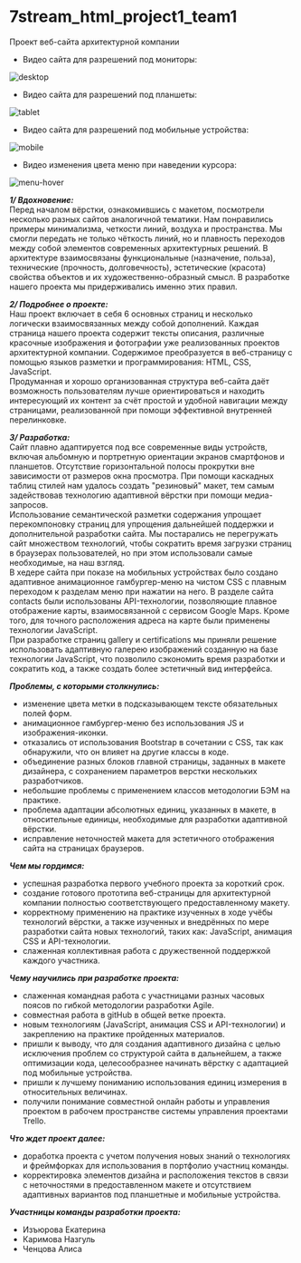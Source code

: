 # 7stream_html_project1_team1
Проект веб-сайта архитектурной компании  
  
- Видео сайта для разрешений под мониторы:  
   
![desktop](https://github.com/itgirlschool/7stream_html_project1_team1/blob/main/project-videos/team1%20project_desktop.gif)

- Видео сайта для разрешений под планшеты:  
   
![tablet](https://github.com/itgirlschool/7stream_html_project1_team1/blob/main/project-videos/team1%20project_tablet.gif)

- Видео сайта для разрешений под мобильные устройства:  
   
![mobile](https://github.com/itgirlschool/7stream_html_project1_team1/blob/main/project-videos/team1%20project_mobile.gif)

- Видео изменения цвета меню при наведении курсора:  
   
![menu-hover](https://github.com/itgirlschool/7stream_html_project1_team1/blob/main/project-videos/team1-project_menu-hover.gif)

***1/ Вдохновение:***  
Перед началом вёрстки, ознакомившись с макетом, посмотрели несколько разных сайтов аналогичной тематики. Нам понравились примеры минимализма, четкости линий, воздуха и пространства. Мы смогли передать не только чёткость линий, но и плавность переходов между собой элементов современных архитектурных решений. В архитектуре взаимосвязаны функциональные (назначение, польза), технические (прочность, долговечность), эстетические (красота) свойства объектов и их художественно-образный смысл. В разработке нашего проекта мы придерживались именно этих правил.  

***2/ Подробнее о проекте:***  
Наш проект включает в себя 6 основных страниц и несколько логически взаимосвязанных между собой дополнений. Каждая страница нашего проекта содержит тексты описания, различные красочные изображения и фотографии уже реализованных проектов архитектурной компании. 
Содержимое преобразуется в веб-страницу с помощью языков разметки и программирования: HTML, CSS, JavaScript.   
Продуманная и хорошо организованная структура веб-сайта даёт возможность пользователям лучше ориентироваться и находить интересующий их контент за счёт простой и удобной навигации между страницами, реализованной при помощи эффективной внутренней перелинковке.  

***3/ Разработка:***  
Сайт плавно адаптируется под все современные виды устройств, включая альбомную и портретную ориентации экранов смартфонов и планшетов. Отсутствие горизонтальной полосы прокрутки вне зависимости от размеров окна просмотра. 
При помощи каскадных таблиц стилей нам удалось создать "резиновый" макет, тем самым задействовав технологию адаптивной вёрстки при помощи медиа-запросов.  
Использование семантической разметки содержания упрощает перекомпоновку страниц для упрощения дальнейшей поддержки и дополнительной разработки сайта.
Мы постарались не перегружать сайт множеством технологий, чтобы сократить время загрузки страниц в браузерах пользователей, но при этом использовали самые необходимые, на наш взгляд.  
В хедере сайта при показе на мобильных устройствах было создано адаптивное анимационное гамбургер-меню на чистом CSS с плавным переходом к разделам меню при нажатии на него. 
В разделе сайта contacts были использованы API-технологии, позволяющие плавное отображение карты, взаимосвязанной с сервисом Google Maps. Кроме того, для точного расположения адреса на карте были применены технологии JavaScript.    
При разработке страниц gallery и certifications мы приняли решение использовать адаптивную галерею изображений созданную на базе технологии JavaScript, что позволило сэкономить время разработки и сократить код, а также создать более эстетичный вид интерфейса. 

***Проблемы, с которыми столкнулись:***  
- изменение цвета метки в подсказывающем тексте обязательных полей форм. 
- анимационное гамбургер-меню без использования JS и изображения-иконки. 
- отказались от использования Bootstrap в сочетании с CSS, так как обнаружили, что он влияет на другие классы в коде. 
- объединение разных блоков главной страницы, заданных в макете дизайнера, с сохранением параметров верстки нескольких разработчиков. 
- небольшие проблемы с применением классов методологии БЭМ на практике. 
- проблема адаптации абсолютных единиц, указанных в макете, в относительные единицы, необходимые для разработки адаптивной вёрстки. 
- исправление неточностей макета для эстетичного отображения сайта на страницах браузеров. 


***Чем мы гордимся:***  
- успешная разработка первого учебного проекта за короткий срок.
- создание готового прототипа веб-страницы для архитектурной компании полностью соответствующего предоставленному макету.
- корректному применению на практике изученных в ходе учёбы технологий вёрстки, а также изученных и внедрённых по мере разработки сайта новых технологий, таких как: JavaScript, анимация CSS и API-технологии.
- слаженная коллективная работа с дружественной поддержкой каждого участника.


***Чему научились при разработке проекта:***  
- слаженная командная работа с участницами разных часовых поясов по гибкой методологии разработки Agile. 
- совместная работа в gitHub в общей ветке проекта.
- новым технологиям (JavaScript, анимация CSS и API-технологии) и закреплению на практике пройденных материалов.
- пришли к выводу, что для создания адаптивного дизайна с целью исключения проблем со структурой сайта в дальнейшем, а также оптимизации кода, целесообразнее начинать вёрстку с адаптацией под мобильные устройства.
- пришли к лучшему пониманию использования единиц измерения в относительных величинах. 
- получили понимание совместной онлайн работы и управления проектом в рабочем пространстве системы управления проектами Trello.


***Что ждет проект далее:*** 
- доработка проекта с учетом получения новых знаний о технологиях и фреймфорках для использования в портфолио участниц команды.
- корректировка элементов дизайна и расположения текстов в связи с неточностями в предоставленном макете и отсутствием адаптивных вариантов под планшетные и мобильные устройства. 

***Участницы команды разработки проекта:***  
- Изъюрова Екатерина
- Каримова Назгуль
- Ченцова Алиса
